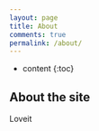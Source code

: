 ```yaml
---
layout: page
title: About
comments: true
permalink: /about/
---
```


* content
{:toc}

## About the site
Loveit
